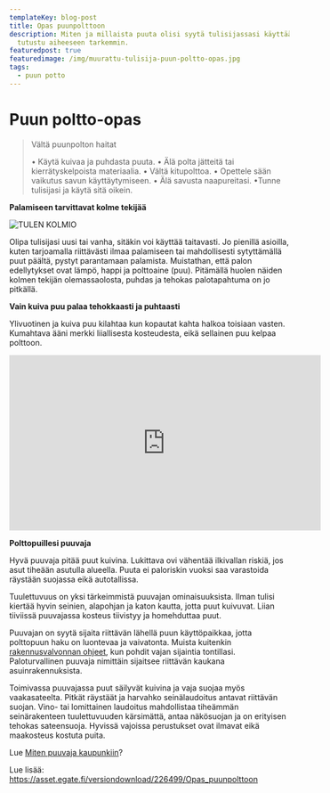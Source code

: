 ```yaml
---
templateKey: blog-post
title: Opas puunpolttoon
description: Miten ja millaista puuta olisi syytä tulisijassasi käyttää? Lue ja
  tutustu aiheeseen tarkemmin.
featuredpost: true
featuredimage: /img/muurattu-tulisija-puun-poltto-opas.jpg
tags:
  - puun potto
---
```

# Puun poltto-opas

> Vältä puunpolton haitat 
>
> • Käytä kuivaa ja puhdasta puuta. • Älä polta jätteitä tai kierrätyskelpoista materiaalia. • Vältä kitupolttoa. • Opettele sään vaikutus savun käyttäytymiseen. • Älä savusta naapureitasi. •Tunne tulisijasi ja käytä sitä oikein.



**Palamiseen tarvittavat kolme tekijää**

![TULEN KOLMIO](/img/muurattu-tulisija-puun-poltto-kolmio.png)

Olipa tulisijasi uusi tai vanha, sitäkin voi käyttää taitavasti. Jo pienillä asioilla, kuten tarjoamalla riittävästi ilmaa palamiseen tai mahdollisesti sytyttämällä puut
päältä, pystyt parantamaan palamista. Muistathan, että palon edellytykset ovat lämpö, happi ja polttoaine (puu). Pitämällä huolen näiden kolmen tekijän olemassaolosta, puhdas ja tehokas palotapahtuma on jo pitkällä.

**Vain kuiva puu palaa tehokkaasti ja puhtaasti**

Ylivuotinen ja kuiva puu kilahtaa kun kopautat kahta halkoa toisiaan vasten. Kumahtava ääni merkki liiallisesta kosteudesta, eikä sellainen puu kelpaa polttoon.

<iframe width="560" height="315" src="https://www.youtube.com/embed/ENQfLYBl7S0" frameborder="0" allow="accelerometer; autoplay; clipboard-write; encrypted-media; gyroscope; picture-in-picture" allowfullscreen></iframe>

**Polttopuillesi puuvaja**

Hyvä puuvaja pitää puut kuivina. ​Lukittava ovi vähentää ilkivallan riskiä, jos asut tiheään asutulla alueella. Puuta ei paloriskin vuoksi saa varastoida räystään suojassa eikä autotallissa.

Tuulettuvuus on yksi tärkeimmistä puuvajan ominaisuuksista. Ilman tulisi kiertää hyvin seinien, alapohjan ja katon kautta, jotta puut kuivuvat. Liian tiiviissä puuvajassa kosteus tiivistyy ja homehduttaa puut.

Puuvajan on syytä sijaita riittävän lähellä puun käyttöpaikkaa, jotta polttopuun haku on luontevaa ja vaivatonta. Muista kuitenkin [rakennusvalvonnan ohjeet](https://vanha.hsy.fi/urbaanipuuvaja/urbaanipuuvaja/sailyta-fiksusti/Documents/puuvaja_ja_paloturvallisuus.pdf), kun pohdit vajan sijaintia tontillasi. Paloturvallinen puuvaja nimittäin sijaitsee riittävän kaukana asuinrakennuksista.

Toimivassa puuvajassa puut säilyvät kuivina ja vaja suojaa myös vaakasateelta. Pitkät räystäät ja harvahko seinälaudoitus antavat riittävän suojan. Vino- tai lomittainen laudoitus mahdollistaa tiheämmän seinärakenteen tuulettuvuuden kärsimättä, antaa näkösuojan ja on erityisen tehokas sateensuoja. Hyvissä vajoissa perustukset ovat ilmavat eikä maakosteus kostuta puita.

Lue [Miten puuvaja kaupunkiin](https://vanha.hsy.fi/urbaanipuuvaja/urbaanipuuvaja/sailyta-fiksusti/Sivut/Rakenna-tai-tilaa-puuvaja.aspx)?

Lue lisää: <https://asset.egate.fi/versiondownload/226499/Opas_puunpolttoon>